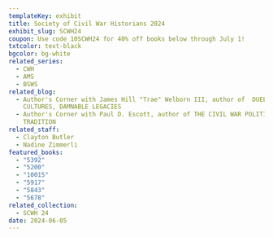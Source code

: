```yaml
---
templateKey: exhibit
title: Society of Civil War Historians 2024
exhibit_slug: SCWH24
coupon: Use code 10SCWH24 for 40% off books below through July 1!
txtcolor: text-black
bgcolor: bg-white
related_series:
  - CWH
  - AMS
  - BSWS
related_blog:
  - Author's Corner with James Hill "Trae" Welborn III, author of  DUELING
    CULTURES, DAMNABLE LEGACIES
  - Author's Corner with Paul D. Escott, author of THE CIVIL WAR POLITICAL
    TRADITION
related_staff:
  - Clayton Butler
  - Nadine Zimmerli
featured_books:
  - "5392"
  - "5200"
  - "10015"
  - "5917"
  - "5843"
  - "5678"
related_collection:
  - SCWH 24
date: 2024-06-05
---
```

